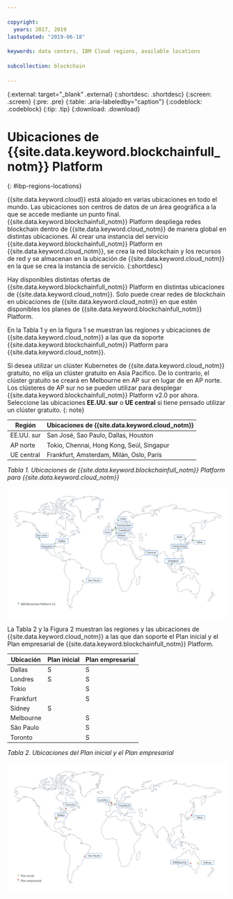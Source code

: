 ```yaml
---

copyright:
  years: 2017, 2019
lastupdated: "2019-06-18"

keywords: data centers, IBM Cloud regions, available locations

subcollection: blockchain

---
```


{:external: target="_blank" .external}
{:shortdesc: .shortdesc}
{:screen: .screen}
{:pre: .pre}
{:table: .aria-labeledby="caption"}
{:codeblock: .codeblock}
{:tip: .tip}
{:download: .download}


# Ubicaciones de {{site.data.keyword.blockchainfull_notm}} Platform
{: #ibp-regions-locations}

{{site.data.keyword.cloud}} está alojado en varias ubicaciones en todo el mundo. Las ubicaciones son centros de datos de un área geográfica a la que se accede mediante un punto final. {{site.data.keyword.blockchainfull_notm}} Platform despliega redes blockchain dentro de
{{site.data.keyword.cloud_notm}} de manera global en distintas ubicaciones. Al crear una instancia del servicio {{site.data.keyword.blockchainfull_notm}} Platform en {{site.data.keyword.cloud_notm}}, se crea la red blockchain y los recursos de red y se almacenan en la ubicación de {{site.data.keyword.cloud_notm}} en la que se crea la instancia de servicio.
{:shortdesc}

Hay disponibles distintas ofertas de {{site.data.keyword.blockchainfull_notm}} Platform en distintas ubicaciones de {{site.data.keyword.cloud_notm}}. Solo puede crear redes de blockchain en ubicaciones de {{site.data.keyword.cloud_notm}} en que estén disponibles los planes de {{site.data.keyword.blockchainfull_notm}} Platform.

En la Tabla 1 y en la figura 1 se muestran las regiones y ubicaciones de {{site.data.keyword.cloud_notm}} a las que da soporte {{site.data.keyword.blockchainfull_notm}} Platform para {{site.data.keyword.cloud_notm}}.

Si desea utilizar un clúster Kubernetes de {{site.data.keyword.cloud_notm}} gratuito, no elija un clúster gratuito en Asia Pacífico. De lo contrario, el clúster gratuito se creará en Melbourne en AP sur en lugar de en AP norte. Los clústeres de AP sur no se pueden utilizar para desplegar {{site.data.keyword.blockchainfull_notm}} Platform v2.0 por ahora. Seleccione las ubicaciones **EE.UU. sur** o **UE central** si tiene pensado utilizar un clúster gratuito.
{: note}

| Región | Ubicaciones de {{site.data.keyword.cloud_notm}} |
|--------|--------------------|
| EE.UU. sur | San José, Sao Paulo, Dallas, Houston |
| AP norte | Tokio, Chennai, Hong Kong, Seúl, Singapur |
| UE central | Frankfurt, Amsterdam, Milán, Oslo, París |

_Tabla 1. Ubicaciones de {{site.data.keyword.blockchainfull_notm}} Platform para {{site.data.keyword.cloud_notm}}_


![Ubicaciones de {{site.data.keyword.blockchainfull_notm}} Platform {{site.data.keyword.cloud_notm}}](../images/ibp_v2_regions.png "Ubicaciones de {{site.data.keyword.blockchainfull_notm}} Platform {{site.data.keyword.cloud_notm}}")


La Tabla 2 y la Figura 2 muestran las regiones y las ubicaciones de {{site.data.keyword.cloud_notm}} a las que dan soporte el Plan inicial y el Plan empresarial de {{site.data.keyword.blockchainfull_notm}} Platform.

| Ubicación | Plan inicial | Plan empresarial |
|--------|----------|----------|
| Dallas | S | S |
| Londres | S | S |
| Tokio |  | S |
| Frankfurt |  | S |
| Sídney | S |  |
| Melbourne |  | S |
| São Paulo |  | S |
| Toronto |  | S |

_Tabla 2. Ubicaciones del Plan inicial y el Plan empresarial_


![Ubicaciones del Plan Inicial y del Plan de Empresa](../images/ibp_regions.png "Ubicaciones de {{site.data.keyword.blockchainfull_notm}} Platform")
